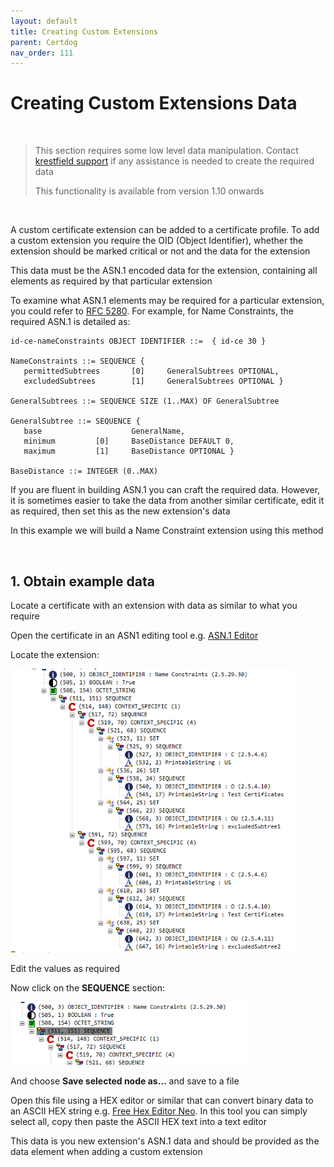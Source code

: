 ```yaml
---
layout: default
title: Creating Custom Extensions
parent: Certdog
nav_order: 111
---
```


# Creating Custom Extensions Data

<br>

> This section requires some low level data manipulation. Contact [krestfield support](mailto:support@krestfield.com) if any assistance is needed to create the required data
>
> This functionality is available from version 1.10 onwards

<br>

A custom certificate extension can be added to a certificate profile. To add a custom extension you require the OID (Object Identifier), whether the extension should be marked critical or not and the data for the extension  

This data must be the ASN.1 encoded data for the extension, containing all elements as required by that particular extension  

To examine what ASN.1 elements may be required for a particular extension, you could refer to [RFC 5280](https://datatracker.ietf.org/doc/html/rfc5280). For example, for Name Constraints, the required ASN.1 is detailed as:

```
id-ce-nameConstraints OBJECT IDENTIFIER ::=  { id-ce 30 }

NameConstraints ::= SEQUENCE {
   permittedSubtrees       [0]     GeneralSubtrees OPTIONAL,
   excludedSubtrees        [1]     GeneralSubtrees OPTIONAL }

GeneralSubtrees ::= SEQUENCE SIZE (1..MAX) OF GeneralSubtree

GeneralSubtree ::= SEQUENCE {
   base                    GeneralName,
   minimum         [0]     BaseDistance DEFAULT 0,
   maximum         [1]     BaseDistance OPTIONAL }

BaseDistance ::= INTEGER (0..MAX)
```

If you are fluent in building ASN.1 you can craft the required data. However, it is sometimes easier to take the data from another similar certificate, edit it as required, then set this as the new extension's data  

In this example we will build a Name Constraint extension using this method  

<br>

## 1. Obtain example data 

Locate a certificate with an extension with data as similar to what you require  

Open the certificate in an ASN1 editing tool e.g. [ASN.1 Editor](https://www.pkisolutions.com/tools/asn1editor/)  

Locate the extension:

<img src="./images/name_constraints_ext1.png" alt="image-20230511112703488" style="zoom:80%;" />

Edit the values as required  

Now click on the **SEQUENCE** section:

<img src="./images/name_constraints_ext2.png" alt="image-20230511112904281" style="zoom:80%;" />

And choose **Save selected node as...** and save to a file  

Open this file using a HEX editor or similar that can convert binary data to an ASCII HEX string e.g. [Free Hex Editor Neo](https://www.hhdsoftware.com/free-hex-editor). In this tool you can simply select all, copy then paste the ASCII HEX text into a text editor  

This data is you new extension's ASN.1 data and should be provided as the data element when adding a custom extension

